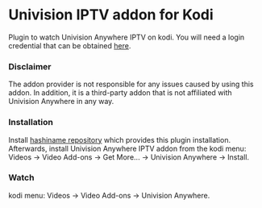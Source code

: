 Univision IPTV addon for Kodi
=============================

Plugin to watch Univision Anywhere IPTV on kodi. You will need a login credential that can be obtained [here](http://my.univision.mn/index.php/register).

### Disclaimer
The addon provider is not responsible for any issues caused by using this addon. In addition, it is a third-party addon that is not affiliated with Univision Anywhere in any way.

### Installation
Install [hashiname repository](https://github.com/hasherdene/kodi-repo-hashiname) which provides this plugin installation. Afterwards, install Univision Anywhere IPTV addon from the kodi menu: Videos -> Video Add-ons -> Get More... -> Univision Anywhere -> Install.

### Watch
kodi menu: Videos -> Video Add-ons -> Univision Anywhere.